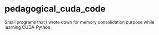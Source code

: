 # pedagogical_cuda_code
Small programs that I wrote down for memory consolidation purpose while learning CUDA-Python.
